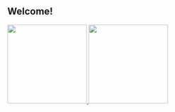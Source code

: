 ## Welcome!

<div>
  <a href="https://github.com/eduardodonadon">
  <img height="180em" src="https://github-readme-stats.vercel.app/api?username=eduardodonadon&show_icons=true&theme=react&include_all_commits=true&count_private=true"/>
  <img height="180em" src="https://github-readme-stats.vercel.app/api/top-langs/?username=eduardodonadon&layout=compact&langs_count=7&theme=react"/>
</div>
